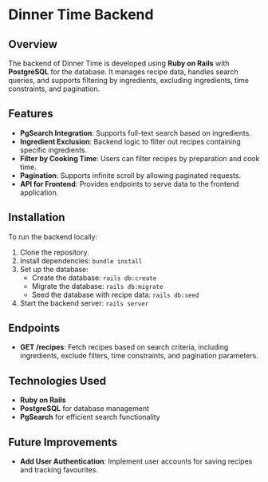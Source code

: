 # Dinner Time Backend

## Overview

The backend of Dinner Time is developed using **Ruby on Rails** with **PostgreSQL** for the database. It manages recipe data, handles search queries, and supports filtering by ingredients, excluding ingredients, time constraints, and pagination.

## Features

- **PgSearch Integration**: Supports full-text search based on ingredients.
- **Ingredient Exclusion**: Backend logic to filter out recipes containing specific ingredients.
- **Filter by Cooking Time**: Users can filter recipes by preparation and cook time.
- **Pagination**: Supports infinite scroll by allowing paginated requests.
- **API for Frontend**: Provides endpoints to serve data to the frontend application.

## Installation

To run the backend locally:

1. Clone the repository.
2. Install dependencies: `bundle install`
3. Set up the database:
   - Create the database: `rails db:create`
   - Migrate the database: `rails db:migrate`
   - Seed the database with recipe data: `rails db:seed`
4. Start the backend server: `rails server`

## Endpoints

- **GET /recipes**: Fetch recipes based on search criteria, including ingredients, exclude filters, time constraints, and pagination parameters.

## Technologies Used

- **Ruby on Rails**
- **PostgreSQL** for database management
- **PgSearch** for efficient search functionality

## Future Improvements

- **Add User Authentication**: Implement user accounts for saving recipes and tracking favourites.
